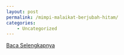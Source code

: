 ```yaml
---
layout: post
permalink: /mimpi-malaikat-berjubah-hitam/
categories:
    - Uncategorized
---
```


[Baca Selengkapnya](/07)